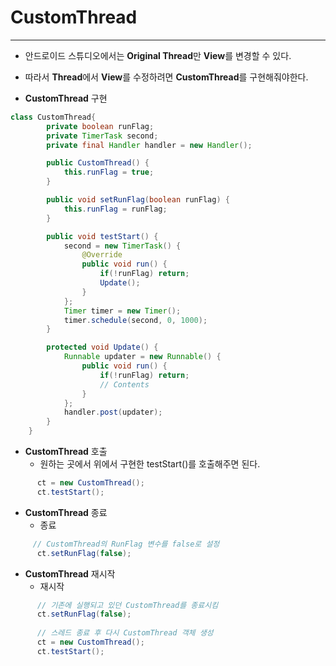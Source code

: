 # CustomThread
<hr>

- 안드로이드 스튜디오에서는 **Original Thread**만 **View**를 변경할 수 있다.
- 따라서 **Thread**에서 **View**를 수정하려면 **CustomThread**를 구현해줘야한다.



- **CustomThread** 구현

```Java
class CustomThread{
        private boolean runFlag;
        private TimerTask second;
        private final Handler handler = new Handler();

        public CustomThread() {
            this.runFlag = true;
        }

        public void setRunFlag(boolean runFlag) {
            this.runFlag = runFlag;
        }

        public void testStart() {
            second = new TimerTask() {
                @Override
                public void run() {
                    if(!runFlag) return;
                    Update();
                }
            };
            Timer timer = new Timer();
            timer.schedule(second, 0, 1000);
        }

        protected void Update() {
            Runnable updater = new Runnable() {
                public void run() {
                    if(!runFlag) return;
                    // Contents
                }
            };
            handler.post(updater);
        }
    }
```

- **CustomThread** 호출
  - 원하는 곳에서 위에서 구현한 testStart()를 호출해주면 된다.

```Java
      ct = new CustomThread();
      ct.testStart();
```

- **CustomThread** 종료
  - 종료
```Java
     // CustomThread의 RunFlag 변수를 false로 설정
      ct.setRunFlag(false);
```

- **CustomThread** 재시작
  - 재시작
```Java
      // 기존에 실행되고 있던 CustomThread를 종료시킴
      ct.setRunFlag(false);
      
      // 스레드 종료 후 다시 CustomThread 객체 생성
      ct = new CustomThread();
      ct.testStart();
```
